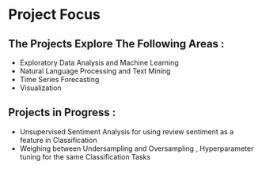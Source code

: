 # Project Focus

## The Projects Explore The Following Areas :
 - Exploratory Data Analysis and Machine Learning
 - Natural Language Processing and Text Mining
 - Time Series Forecasting
 - Visualization


## Projects in Progress : 
 - Unsupervised Sentiment Analysis for using review sentiment as a feature in Classification
 - Weighing between Undersampling and Oversampling , Hyperparameter tuning for the same Classification Tasks
